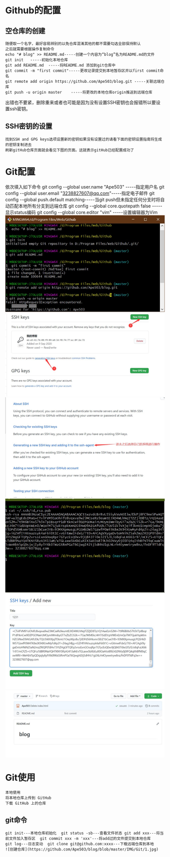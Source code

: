 # Github的配置
## 空仓库的创建
    随便取一个名字，最好容易辨别的以免仓库混淆其他的都不需要勾选全部保持默认
    之后就需要根据操作复制命令
    echo "# blog" >> README.md-----创建一个内容为“blog”名为README.md的文件
    git init   -----初始化本地仓库
    git add README.md  -----将README.md 添加到git仓库中
    git commit -m "first commit"-----更改记录提交到本地暂存区并以first commit命名
    git remote add origin https://github.com/Ape503/blog.git -----关联远端仓库
    git push -u origin master    -----将更改的本地仓库origin推送到远端仓库
出错也不要紧，删除重来或者也可能是因为没有设置SSH密钥也会报错所以要设置ssh密钥。
## SSH密钥的设置
    找到SSH and GPG keys选项设置新的密钥如果没有设置过的请看下面的密钥设置指南将生成的密钥复制进去
    刷新gitHub仓库页面就会看见下图的页面。这就表示gitHub已经配置成功了
# Git配置
依次填入如下命令
    git config --global user.name "Ape503"   -----指定用户名
    git config --global user.email "3238827607@qq.com"-----指定电子邮件
    git config --global push.default matching-----当git push但未指定任何分支时将自动匹配本地所有分支到远端仓库
    git config --global core.quotepath false -----显示status编码
    git config --global core.editor "vim"    -----设置编辑器为Vim
    ![仓库配置](https://github.com/Ape503/blog/blob/master/IMG/Git/2.jpg)
    ![密钥创建](https://github.com/Ape503/blog/blob/master/IMG/Git/3.jpg)
    ![密钥创建](https://github.com/Ape503/blog/blob/master/IMG/Git/4.jpg)
    ![密钥创建](https://github.com/Ape503/blog/blob/master/IMG/Git/5.jpg)
    ![密钥创建](https://github.com/Ape503/blog/blob/master/IMG/Git/6.jpg)
    ![密钥创建](https://github.com/Ape503/blog/blob/master/IMG/Git/7.jpg)
# Git使用
    本地使用   
    将本地仓库上传到 GitHub
    下载 GitHub 上的仓库
## git命令 
    git init---本地仓库初始化  git status -sb---查看文件状态 git add xxx---将当前文件加入暂存区  git commit xxx -m 'xxx'---将add过的文件提交到本地仓库
    git log---日志变动  git clone git@github.com:xxxx---下载远端仓库到本地
    ![创建仓库](https://github.com/Ape503/blog/blob/master/IMG/Git/1.jpg)
